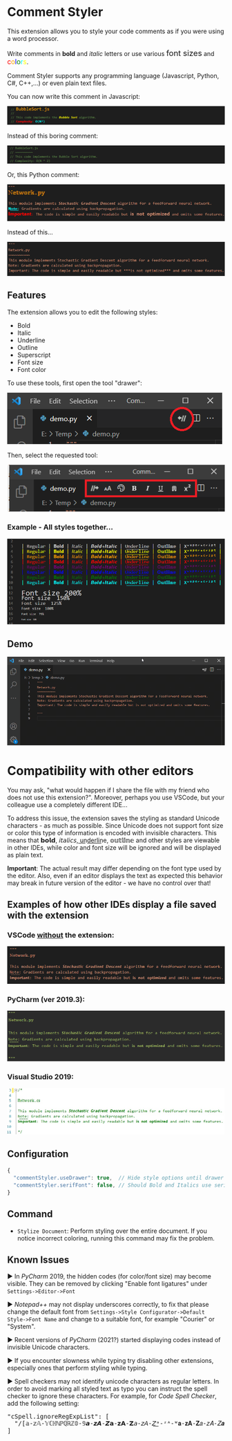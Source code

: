 # Comment Styler
This extension allows you to style your code comments as if you were using a word processor.

Write comments in **bold** and *italic* letters or use various <span style="font-size:1.3em">font sizes</span> and <span style="font-size:1.1em;color:red">c</span><span style="font-size:1.1em;color:orange">o</span><span style="font-size:1.1em;color:blue">l</span><span style="font-size:1.1em;color:green">o</span><span style="font-size:1.1em;color:cyan">r</span><span style="font-size:1.1em;color:yellow">s</span>.

Comment Styler supports any programming language (Javascript, Python, C#, C++,...) or even plain text files.

You can now write this comment in Javascript:

![Styled JS comment](resource/readme/demojs.png)

Instead of this boring comment:

![Styled JS comment](resource/readme/jsnostyle.png)

Or, this Python comment:

![Styled comment](resource/readme/styled_comment.png)

Instead of this...

![Regular comment](resource/readme/regular_comment.png)

## Features

The extension allows you to edit the following styles:

* Bold
* Italic
* Underline
* Outline
* Superscript
* Font size
* Font color

To use these tools, first open the tool "drawer":

![Open tools](resource/readme/howto1.png)

Then, select the requested tool:

![Open tools](resource/readme/howto2.png)


### Example - All styles together...
![All styles](resource/readme/all.png)

## Demo 

![Demo](resource/readme/demo.gif)


# Compatibility with other editors

You may ask, "what would happen if I share the file with my friend who does not use this extension?".
Moreover, perhaps you use VSCode, but your colleague use a completely different IDE...

To address this issue, the extension saves the styling as standard Unicode characters - as much as possible. 
Since Unicode does not support font size or color this type of information is encoded with invisible characters. 
This means that 𝗯𝗼𝗹𝗱, 𝘪𝘵𝘢𝘭𝘪𝘤𝘴, u͟n͟d͟e͟r͟l͟i͟n͟e, 𝕠𝕦𝕥𝕝𝕚𝕟𝕖 and other styles are viewable in other IDEs, while color and font size will be ignored and will be displayed as plain text.

**Important**: The actual result may differ depending on the font type used by the editor. 
Also, even if an editor displays the text as expected this behavior may break in future version of the editor - we have no control over that!
  
  
  
##  Examples of how other IDEs display a file saved with the extension

### VSCode <ins>without</ins> the extension:

![VSCode without extension](resource/readme/vsc_no_extension.png)

### PyCharm (ver 2019.3):

![PyCharm demo](resource/readme/pycharm.png)

### Visual Studio 2019:

![Visual Studio demo](resource/readme/vs.png)



## Configuration

```js
{
  "commentStyler.useDrawer": true,  // Hide style options until drawer button is clicked
  "commentStyler.serifFont": false, // Should Bold and Italics use serif font (letters with small extra stroke)
}
```

## Command

* `Stylize Document`: Perform styling over the entire document. If you notice incorrect coloring, running this command may fix the problem.



## Known Issues

► In *PyCharm* 2019, the hidden codes (for color/font size) may become visible. 
They can be removed by clicking "Enable font ligatures" under `Settings->Editor->Font`

► *Notepad++* may not display underscores correctly, to fix that please change the default font from `Settings->Style Configurator->Default Style->Font Name` and change to a suitable font, for example "Courier" or "System".

► Recent versions of *PyCharm* (2021?) started displaying codes instead of invisible Unicode characters. 

► If you encounter slowness while typing try disabling other extensions, especially ones that perform styling while typing.

► Spell checkers may not identify unicode characters as regular letters.
In order to avoid marking all styled text as typo you can instruct the spell checker to ignore these characters.
For example, for *Code Spell Checker*, add the following setting:
<pre>
"cSpell.ignoreRegExpList": [
  "/[𝕒-𝕫𝔸-𝕐ℂℍℕℙℚℝℤ𝟘-𝟡𝙖-𝙯𝘼-𝙕𝗮-𝘇𝗔-𝗭𝘢-𝘻𝘈-𝘡͟ᵃ-ᶻᴬ-ᵂ𝐚-𝐳𝐀-𝐙𝑎-𝑧𝐴-𝑍𝒂-𝒛𝑨-𝒁̶]+/ug"
]
</pre>

